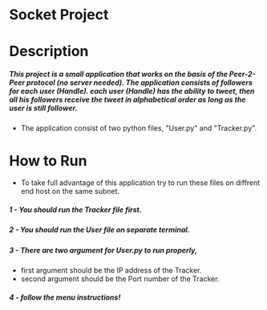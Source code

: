 # Socket Project


# Description 
##### This project is a small application that works on the basis of the Peer-2-Peer protocol (no server needed). The application consists of followers for each user (Handle). each user (Handle) has the ability to tweet, then all his followers receive the tweet in alphabetical order as long as the user is still follower.

* The application consist of two python files, "User.py" and "Tracker.py". 



# How to Run
* To take full advantage of this application try to run these files on diffrent end host on the same subnet. 

##### 1 - You should run the Tracker file first.
##### 2 - You should run the User file on separate terminal. 
##### 3 - There are two argument for User.py to run properly, 
* first argument should be the IP address of the Tracker.
* second argument should be the Port number of the Tracker. 
##### 4 - follow the menu instructions! 
